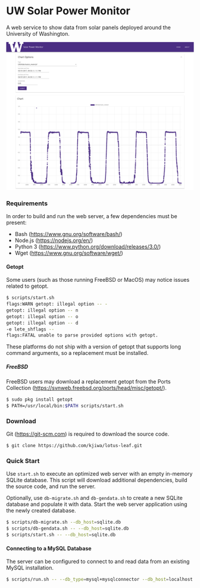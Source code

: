 # UW Solar Power Monitor

A web service to show data from solar panels deployed around the University of Washington.

<p align="center">
  <img src="screenshot.png" width="640">
</p>

### Requirements

In order to build and run the web server, a few dependencies must be present:

* Bash (https://www.gnu.org/software/bash/)
* Node.js (https://nodejs.org/en/)
* Python 3 (https://www.python.org/download/releases/3.0/)
* Wget (https://www.gnu.org/software/wget/)

#### Getopt

Some users (such as those running FreeBSD or MacOS) may notice issues related to getopt.

```bash
$ scripts/start.sh
flags:WARN getopt: illegal option -- -
getopt: illegal option -- n
getopt: illegal option -- o
getopt: illegal option -- d
-e lete_shflags --
flags:FATAL unable to parse provided options with getopt.
```

These platforms do not ship with a version of getopt that supports long command arguments, so a replacement must be installed.

##### FreeBSD

FreeBSD users may download a replacement getopt from the Ports Collection (https://svnweb.freebsd.org/ports/head/misc/getopt/).

```bash
$ sudo pkg install getopt
$ PATH=/usr/local/bin:$PATH scripts/start.sh
```

### Download

Git (https://git-scm.com) is required to download the source code.

```bash
$ git clone https://github.com/kjiwa/lotus-leaf.git
```

### Quick Start

Use ```start.sh``` to execute an optimized web server with an empty in-memory SQLite database. This script will download additional dependencies, build the source code, and run the server.

Optionally, use ```db-migrate.sh``` and ```db-gendata.sh``` to create a new SQLite database and populate it with data. Start the web server application using the newly created database.

```bash
$ scripts/db-migrate.sh --db_host=sqlite.db
$ scripts/db-gendata.sh -- --db_host=sqlite.db
$ scripts/start.sh -- --db_host=sqlite.db
```

#### Connecting to a MySQL Database

The server can be configured to connect to and read data from an existing MySQL installation.

```bash
$ scripts/run.sh -- --db_type=mysql+mysqlconnector --db_host=localhost --db_name=uwsolar
```
